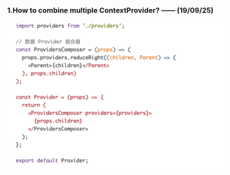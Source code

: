 ### 1.How to combine multiple ContextProvider? —— (19/09/25)
![combineProvider.jpg](./images/combineProvider.jpg)


